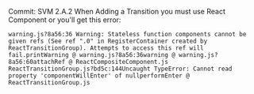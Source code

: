 Commit: SVM 2.A.2
When Adding a Transition you must use React Component or you'll get this error:
```error
warning.js?8a56:36 Warning: Stateless function components cannot be given refs (See ref ".0" in RegisterContainer created by ReactTransitionGroup). Attempts to access this ref will fail.printWarning @ warning.js?8a56:36warning @ warning.js?8a56:60attachRef @ ReactCompositeComponent.js
ReactTransitionGroup.js?bd5c:144Uncaught TypeError: Cannot read property 'componentWillEnter' of nullperformEnter @ ReactTransitionGroup.js
```
